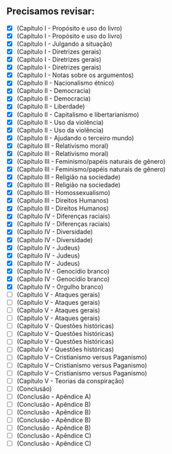 ## Precisamos revisar:

- [x] (Capítulo I - Propósito e uso do livro)
- [x] (Capítulo I - Propósito e uso do livro)
- [x] (Capítulo I - Julgando a situação)
- [x] (Capítulo I - Diretrizes gerais)
- [x] (Capítulo I - Diretrizes gerais)
- [x] (Capítulo I - Diretrizes gerais)
- [x] (Capítulo I - Notas sobre os argumentos)
- [x] (Capítulo II - Nacionalismo étnico)
- [x] (Capítulo II - Democracia)
- [x] (Capítulo II - Democracia)
- [x] (Capítulo II - Liberdade)
- [x] (Capítulo II - Capitalismo e libertarianismo)
- [x] (Capítulo II - Uso da violência)
- [x] (Capítulo II - Uso da violência)
- [x] (Capítulo II - Ajudando o terceiro mundo)
- [x] (Capítulo III - Relativismo moral)
- [x] (Capítulo III - Relativismo moral)
- [x] (Capítulo III - Feminismo/papéis naturais de gênero)
- [x] (Capítulo III - Feminismo/papéis naturais de gênero)
- [x] (Capítulo III - Religião na sociedade)
- [x] (Capítulo III - Religião na sociedade)
- [x] (Capítulo III - Homossexualismo)
- [x] (Capítulo III - Direitos Humanos)
- [x] (Capítulo III - Direitos Humanos)
- [x] (Capítulo IV - Diferenças raciais)
- [x] (Capítulo IV - Diferenças raciais)
- [x] (Capítulo IV - Diversidade)
- [x] (Capítulo IV - Diversidade)
- [x] (Capítulo IV - Judeus)
- [x] (Capítulo IV - Judeus)
- [x] (Capítulo IV - Judeus)
- [x] (Capítulo IV - Genocídio branco)
- [x] (Capítulo IV - Genocídio branco)
- [x] (Capítulo IV - Orgulho branco)
- [ ] (Capítulo V - Ataques gerais)
- [ ] (Capítulo V - Ataques gerais)
- [ ] (Capítulo V - Ataques gerais)
- [ ] (Capítulo V - Ataques gerais)
- [ ] (Capítulo V - Questões históricas)
- [ ] (Capítulo V - Questões históricas)
- [ ] (Capítulo V - Questões históricas)
- [ ] (Capítulo V - Questões históricas)
- [ ] (Capítulo V – Cristianismo versus Paganismo)
- [ ] (Capítulo V – Cristianismo versus Paganismo)
- [ ] (Capítulo V – Cristianismo versus Paganismo)
- [ ] (Capítulo V - Teorias da conspiração)
- [ ] (Conclusão)
- [ ] (Conclusão - Apêndice A)
- [ ] (Conclusão - Apêndice B)
- [ ] (Conclusão - Apêndice B)
- [ ] (Conclusão - Apêndice B)
- [ ] (Conclusão - Apêndice B)
- [ ] (Conclusão - Apêndice C)
- [ ] (Conclusão - Apêndice C)
